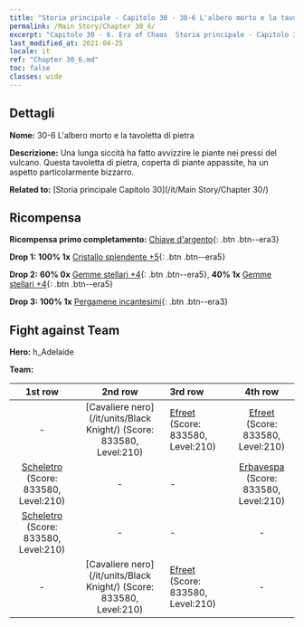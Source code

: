 ```yaml
---
title: "Storia principale - Capitolo 30 - 30-6 L'albero morto e la tavoletta di pietra"
permalink: /Main Story/Chapter 30_6/
excerpt: "Capitolo 30 - 6. Era of Chaos  Storia principale - Capitolo 30_6. 30-6 L'albero morto e la tavoletta di pietra"
last_modified_at: 2021-04-25
locale: it
ref: "Chapter 30_6.md"
toc: false
classes: wide
---
```


## Dettagli

 **Nome:** 30-6 L'albero morto e la tavoletta di pietra

 **Descrizione:** Una lunga siccità ha fatto avvizzire le piante nei pressi del vulcano. Questa tavoletta di pietra, coperta di piante appassite, ha un aspetto particolarmente bizzarro.

 **Related to:** [Storia principale Capitolo 30](/it/Main Story/Chapter 30/)

## Ricompensa

 **Ricompensa primo completamento:** [Chiave d'argento](/ItemsIT/con_693/){: .btn .btn--era3}

 **Drop 1:** **100% 1x** [Cristallo splendente +5](/ItemsIT/mat_101/){: .btn .btn--era5}

 **Drop 2:** **60% 0x** [Gemme stellari +4](/ItemsIT/mat_93/){: .btn .btn--era5}, **40% 1x** [Gemme stellari +4](/ItemsIT/mat_93/){: .btn .btn--era5}

 **Drop 3:** **100% 1x** [Pergamene incantesimi](/ItemsIT/con_694/){: .btn .btn--era3}


## Fight against Team
 **Hero:** h_Adelaide

 **Team:**


  | 1st row | 2nd row | 3rd row | 4th row |
  |:----:|:----:|:----|:----:|
  | - | [Cavaliere nero](/it/units/Black Knight/) (Score: 833580, Level:210)  | [Efreet](/it/units/Efreeti/) (Score: 833580, Level:210)  | [Efreet](/it/units/Efreeti/) (Score: 833580, Level:210)  |
  | [Scheletro](/it/units/Skeleton/) (Score: 833580, Level:210)  | - | - | [Erbavespa](/it/units/Waspwort/) (Score: 833580, Level:210)  |
  | [Scheletro](/it/units/Skeleton/) (Score: 833580, Level:210)  | - | - | - |
  | - | [Cavaliere nero](/it/units/Black Knight/) (Score: 833580, Level:210)  | [Efreet](/it/units/Efreeti/) (Score: 833580, Level:210)  | - |


